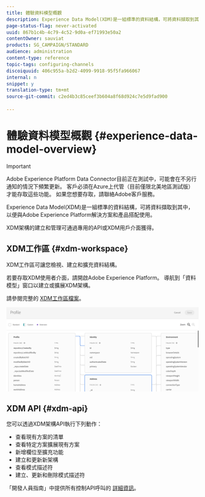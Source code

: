 ```yaml
---
title: 體驗資料模型概觀
description: Experience Data Model(XDM)是一組標準的資料結構，可將資料擷取到其中，以便與Adobe Experience Platform解決方案和產品搭配使用。
page-status-flag: never-activated
uuid: 867b1c4b-4c79-4c52-9d0a-ef71993e50a2
contentOwner: sauviat
products: SG_CAMPAIGN/STANDARD
audience: administration
content-type: reference
topic-tags: configuring-channels
discoiquuid: 406c955a-b2d2-4099-9918-95f5fa966067
internal: n
snippet: y
translation-type: tm+mt
source-git-commit: c2ed4b3c85ceef3b604a8f68d924c7e5d9fad900

---
```



# 體驗資料模型概觀 {#experience-data-model-overview}

>[!IMPORTANT]
>
>Adobe Experience Platform Data Connector目前正在測試中，可能會在不另行通知的情況下頻繁更新。 客戶必須在Azure上代管（目前僅限北美地區測試版）才能存取這些功能。 如果您想要存取，請聯絡Adobe客戶服務。

Experience Data Model(XDM)是一組標準的資料結構，可將資料擷取到其中，以便與Adobe Experience Platform解決方案和產品搭配使用。

XDM架構的建立和管理可通過專用的API或XDM用戶介面獲得。

## XDM工作區 {#xdm-workspace}

XDM工作區可讓您檢視、建立和擴充資料結構。

若要存取XDM使用者介面，請開啟Adobe Experience Platform。 導航到「資料模型」窗口以建立或擴展XDM架構。

請參閱完整的 [XDM工作區檔案](https://docs.adobe.com/content/help/en/experience-platform/xdm/api/getting-started.html)。

![](assets/aep_xdmworkspace.png)

## XDM API {#xdm-api}

您可以透過XDM架構API執行下列動作：

* 查看現有方案的清單
* 查看特定方案擴展現有方案
* 新增欄位至擴充功能
* 建立和更新新架構
* 查看模式描述符
* 建立、更新和刪除模式描述符

「開發人員指南」中提供所有控制API呼叫的 [詳細資訊](https://docs.adobe.com/content/help/en/experience-platform/xdm/api/getting-started.html)。
